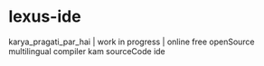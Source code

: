 # lexus-ide
karya_pragati_par_hai | work in progress | online free openSource multilingual compiler kam sourceCode ide
